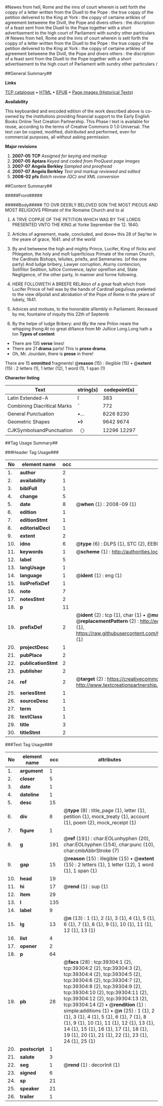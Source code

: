 #Newes from hell, Rome and the inns of court wherein is sett forth the coppy of a letter written from the Diuell to the Pope : the true coppy of the petition delivered to the King at York : the coppy of certaine artikles of agreement betweene the Divill, the Pope and divers others : the discription of a feast sent from the Diuell to the Pope together with a short advertisement to the high court of Parliament with sundry other particulars /#
Newes from hell, Rome and the inns of court wherein is sett forth the coppy of a letter written from the Diuell to the Pope : the true coppy of the petition delivered to the King at York : the coppy of certaine artikles of agreement betweene the Divill, the Pope and divers others : the discription of a feast sent from the Diuell to the Pope together with a short advertisement to the high court of Parliament with sundry other particulars /

##General Summary##

**Links**

[TCP catalogue](http://www.ota.ox.ac.uk/tcp/)  • 
[HTML](http://tei.it.ox.ac.uk/tcp/Texts-HTML/free/A67/A67919.html)  • 
[EPUB](http://tei.it.ox.ac.uk/tcp/Texts-EPUB/free/A67/A67919.epub) • 
[Page images (Historical Texts)](https://data.historicaltexts.jisc.ac.uk/view?pubId=eebo-12171854e&pageId=eebo-12171854e-39304-1)

**Availability**

This keyboarded and encoded edition of the
	       work described above is co-owned by the institutions
	       providing financial support to the Early English Books
	       Online Text Creation Partnership. This Phase I text is
	       available for reuse, according to the terms of Creative
	       Commons 0 1.0 Universal. The text can be copied,
	       modified, distributed and performed, even for
	       commercial purposes, all without asking permission.

**Major revisions**

1. __2007-05__ __TCP__ *Assigned for keying and markup*
1. __2007-05__ __Aptara__ *Keyed and coded from ProQuest page images*
1. __2007-07__ __Angela Berkley__ *Sampled and proofread*
1. __2007-07__ __Angela Berkley__ *Text and markup reviewed and edited*
1. __2008-02__ __pfs__ *Batch review (QC) and XML conversion*

##Content Summary##

#####Front#####

#####Body#####
TO OVR DEERLY
BELOVED SON
THE MOST PIEOUS AND
MOST RELIGIOVS PRImate
of the Romaine Church
and to al
1. A TRVE COPPJE OF THE PETITION
WHICH WAS BY THE LORDS
PRESENTED VNTO THE
KING at Yorke Seprember
the 12. 1640.

1. Articles of agreement, made, concluded, and done▪ this
28 of Sep'ter in the yeare of grace, 1641. and of the world
5662. By and betweene the high and mighty Prince, Lucifer,
King of ſticks and Phlegeton, the holy and moſt ſuperſtcious
Primate of the roman Church, the Cardinals Bishops,
Ieſuites, prieſts, and Semenaries. (of the one party)
And Iudge bribery, Lawyer corruption, Aturny contencion,
Soliſſitor Sedition, Iuſtice Conivence, Iaylor opreſſion
and, State Negligence, of the other party, In manner and
forme following.

1. HERE FOLLOWETH A BREEFE RELAtion
of a great feaſt which from Lucifer Prince of hell
was by the hands of Cardinall peguſious preſented
to the view diſpoſall and abrobation of
the Pope of Rome in the yeare of
Iubely, 1641.

1. Advices and motiues, to the honorable aſſembly in Parliament.
Receaued by me, fountaine of inquity this 22th of Septemb
1641. By the helpe of Iudge Bribery: and tBy the new Priſon neare the whipping thong:At no great diſtance from Mr Juſtice Long.Long hath a lon
**Types of content**

  * There are 135 **verse** lines!
  * There are 21 **drama** parts! This is **prose drama**.
  * Oh, Mr. Jourdain, there is **prose** in there!

There are 15 **ommitted** fragments! 
 @__reason__ (15) : illegible (15)  •  @__extent__ (15) : 2 letters (1), 1 letter (12), 1 word (1), 1 span (1)

**Character listing**


|Text|string(s)|codepoint(s)|
|---|---|---|
|Latin Extended-A|ſ|383|
|Combining             Diacritical Marks|̄|772|
|General Punctuation|•…|8226 8230|
|Geometric Shapes|▪◊|9642 9674|
|CJKSymbolsandPunctuation|〈〉|12296 12297|

##Tag Usage Summary##

###Header Tag Usage###

|No|element name|occ|attributes|
|---|---|---|---|
|1.|__author__|2||
|2.|__availability__|1||
|3.|__biblFull__|1||
|4.|__change__|5||
|5.|__date__|8| @__when__ (1) : 2008-09 (1)|
|6.|__edition__|1||
|7.|__editionStmt__|1||
|8.|__editorialDecl__|1||
|9.|__extent__|2||
|10.|__idno__|6| @__type__ (6) : DLPS (1), STC (2), EEBO-CITATION (1), OCLC (1), VID (1)|
|11.|__keywords__|1| @__scheme__ (1) : http://authorities.loc.gov/ (1)|
|12.|__label__|5||
|13.|__langUsage__|1||
|14.|__language__|1| @__ident__ (1) : eng (1)|
|15.|__listPrefixDef__|1||
|16.|__note__|7||
|17.|__notesStmt__|2||
|18.|__p__|11||
|19.|__prefixDef__|2| @__ident__ (2) : tcp (1), char (1)  •  @__matchPattern__ (2) : ([0-9\-]+):([0-9IVX]+) (1), (.+) (1)  •  @__replacementPattern__ (2) : http://eebo.chadwyck.com/downloadtiff?vid=$1&page=$2 (1), https://raw.githubusercontent.com/textcreationpartnership/Texts/master/tcpchars.xml#$1 (1)|
|20.|__projectDesc__|1||
|21.|__pubPlace__|2||
|22.|__publicationStmt__|2||
|23.|__publisher__|2||
|24.|__ref__|2| @__target__ (2) : https://creativecommons.org/publicdomain/zero/1.0/ (1), http://www.textcreationpartnership.org/docs/. (1)|
|25.|__seriesStmt__|1||
|26.|__sourceDesc__|1||
|27.|__term__|1||
|28.|__textClass__|1||
|29.|__title__|3||
|30.|__titleStmt__|2||


###Text Tag Usage###

|No|element name|occ|attributes|
|---|---|---|---|
|1.|__argument__|1||
|2.|__closer__|5||
|3.|__date__|1||
|4.|__dateline__|1||
|5.|__desc__|15||
|6.|__div__|8| @__type__ (8) : title_page (1), letter (1), petition (1), mock_treaty (1), account (1), poem (2), mock_receipt (1)|
|7.|__figure__|1||
|8.|__g__|191| @__ref__ (191) : char:EOLunhyphen (20), char:EOLhyphen (154), char:punc (10), char:cmbAbbrStroke (7)|
|9.|__gap__|15| @__reason__ (15) : illegible (15)  •  @__extent__ (15) : 2 letters (1), 1 letter (12), 1 word (1), 1 span (1)|
|10.|__head__|19||
|11.|__hi__|17| @__rend__ (1) : sup (1)|
|12.|__item__|29||
|13.|__l__|135||
|14.|__label__|9||
|15.|__lg__|13| @__n__ (13) : 1 (1), 2 (1), 3 (1), 4 (1), 5 (1), 6 (1), 7 (1), 8 (1), 9 (1), 10 (1), 11 (1), 12 (1), 13 (1)|
|16.|__list__|4||
|17.|__opener__|2||
|18.|__p__|64||
|19.|__pb__|28| @__facs__ (28) : tcp:39304:1 (2), tcp:39304:2 (2), tcp:39304:3 (2), tcp:39304:4 (2), tcp:39304:5 (2), tcp:39304:6 (2), tcp:39304:7 (2), tcp:39304:8 (2), tcp:39304:9 (2), tcp:39304:10 (2), tcp:39304:11 (2), tcp:39304:12 (2), tcp:39304:13 (2), tcp:39304:14 (2)  •  @__rendition__ (1) : simple:additions (1)  •  @__n__ (25) : 1 (1), 2 (1), 3 (1), 4 (1), 5 (1), 6 (1), 7 (1), 8 (1), 9 (1), 10 (1), 11 (1), 12 (1), 13 (1), 14 (1), 15 (1), 16 (1), 17 (1), 18 (1), 19 (1), 20 (1), 21 (1), 22 (1), 23 (1), 24 (1), 25 (1)|
|20.|__postscript__|1||
|21.|__salute__|3||
|22.|__seg__|1| @__rend__ (1) : decorInit (1)|
|23.|__signed__|6||
|24.|__sp__|21||
|25.|__speaker__|21||
|26.|__trailer__|1||
